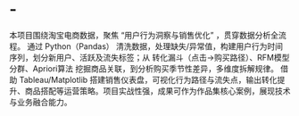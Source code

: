 # -
本项目围绕淘宝电商数据，聚焦 “用户行为洞察与销售优化” ，贯穿数据分析全流程。   通过 Python（Pandas） 清洗数据，处理缺失/异常值，构建用户行为时间序列，划分新用户、活跃及流失标签；从 转化漏斗（点击→购买路径）、RFM模型 分群、Apriori算法 挖掘商品关联，到分析购买季节性差异，多维度拆解规律。   借助 Tableau/Matplotlib 搭建销售仪表盘，可视化行为路径与流失点，输出转化提升、商品搭配等运营策略。项目实战性强，成果可作为作品集核心案例，展现技术与业务融合能力。
